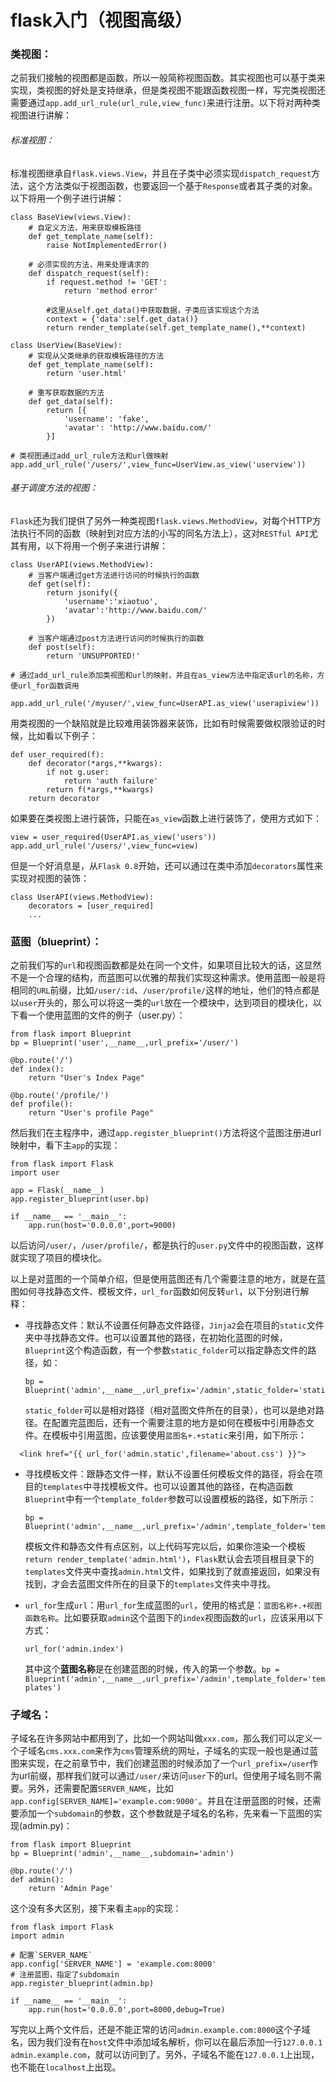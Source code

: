 # flask入门（视图高级）

### 类视图：

之前我们接触的视图都是函数，所以一般简称视图函数。其实视图也可以基于类来实现，类视图的好处是支持继承，但是类视图不能跟函数视图一样，写完类视图还需要通过`app.add_url_rule(url_rule,view_func)`来进行注册。以下将对两种类视图进行讲解：

###### 标准视图：

标准视图继承自`flask.views.View`，并且在子类中必须实现`dispatch_request`方法，这个方法类似于视图函数，也要返回一个基于`Response`或者其子类的对象。以下将用一个例子进行讲解：

```
class BaseView(views.View):
    # 自定义方法，用来获取模板路径
    def get_template_name(self):
        raise NotImplementedError()

    # 必须实现的方法，用来处理请求的 
    def dispatch_request(self):
        if request.method != 'GET':
            return 'method error'

        #这里从self.get_data()中获取数据，子类应该实现这个方法
        context = {'data':self.get_data()}
        return render_template(self.get_template_name(),**context)

class UserView(BaseView):
    # 实现从父类继承的获取模板路径的方法
    def get_template_name(self):
        return 'user.html'

    # 重写获取数据的方法
    def get_data(self):
        return [{
            'username': 'fake',
            'avatar': 'http://www.baidu.com/'
        }]

# 类视图通过add_url_rule方法和url做映射
app.add_url_rule('/users/',view_func=UserView.as_view('userview'))

```

###### 基于调度方法的视图：

`Flask`还为我们提供了另外一种类视图`flask.views.MethodView`，对每个HTTP方法执行不同的函数（映射到对应方法的小写的同名方法上），这对`RESTful API`尤其有用，以下将用一个例子来进行讲解：

```
class UserAPI(views.MethodView):
    # 当客户端通过get方法进行访问的时候执行的函数
    def get(self):
        return jsonify({
            'username':'xiaotuo',
            'avatar':'http://www.baidu.com/'
        })

    # 当客户端通过post方法进行访问的时候执行的函数
    def post(self):
        return 'UNSUPPORTED!'

# 通过add_url_rule添加类视图和url的映射，并且在as_view方法中指定该url的名称，方便url_for函数调用

app.add_url_rule('/myuser/',view_func=UserAPI.as_view('userapiview'))

```

用类视图的一个缺陷就是比较难用装饰器来装饰，比如有时候需要做权限验证的时候，比如看以下例子：

```
def user_required(f):
    def decorator(*args,**kwargs):
        if not g.user:
            return 'auth failure'
        return f(*args,**kwargs)
    return decorator

```

如果要在类视图上进行装饰，只能在`as_view`函数上进行装饰了，使用方式如下：

```
view = user_required(UserAPI.as_view('users'))
app.add_url_rule('/users/',view_func=view)

```

但是一个好消息是，从`Flask 0.8`开始，还可以通过在类中添加`decorators`属性来实现对视图的装饰：

```
class UserAPI(views.MethodView):
    decorators = [user_required]
    ...

```

### 蓝图（blueprint）：

之前我们写的`url`和视图函数都是处在同一个文件，如果项目比较大的话，这显然不是一个合理的结构，而蓝图可以优雅的帮我们实现这种需求。使用蓝图一般是将相同的`URL`前缀，比如`/user/:id`、`/user/profile/`这样的地址，他们的特点都是以`user`开头的，那么可以将这一类的`url`放在一个模块中，达到项目的模块化，以下看一个使用蓝图的文件的例子（user.py）：

```
from flask import Blueprint
bp = Blueprint('user',__name__,url_prefix='/user/')

@bp.route('/')
def index():
    return "User's Index Page"

@bp.route('/profile/')
def profile():
    return "User's profile Page"

```

然后我们在主程序中，通过`app.register_blueprint()`方法将这个蓝图注册进url映射中，看下主`app`的实现：

```
from flask import Flask
import user

app = Flask(__name__)
app.register_blueprint(user.bp)

if __name__ == '__main__':
    app.run(host='0.0.0.0',port=9000)

```

以后访问`/user/`，`/user/profile/`，都是执行的`user.py`文件中的视图函数，这样就实现了项目的模块化。

以上是对蓝图的一个简单介绍，但是使用蓝图还有几个需要注意的地方，就是在蓝图如何寻找静态文件、模板文件，`url_for`函数如何反转`url`，以下分别进行解释：

- 寻找静态文件：默认不设置任何静态文件路径，`Jinja2`会在项目的`static`文件夹中寻找静态文件。也可以设置其他的路径，在初始化蓝图的时候，`Blueprint`这个构造函数，有一个参数`static_folder`可以指定静态文件的路径，如：

  ```
  bp = Blueprint('admin',__name__,url_prefix='/admin',static_folder='static')

  ```

  `static_folder`可以是相对路径（相对蓝图文件所在的目录），也可以是绝对路径。在配置完蓝图后，还有一个需要注意的地方是如何在模板中引用静态文件。在模板中引用蓝图，应该要使用`蓝图名+.+static`来引用，如下所示：

```
  <link href="{{ url_for('admin.static',filename='about.css') }}">

```

- 寻找模板文件：跟静态文件一样，默认不设置任何模板文件的路径，将会在项目的`templates`中寻找模板文件。也可以设置其他的路径，在构造函数`Blueprint`中有一个`template_folder`参数可以设置模板的路径，如下所示：

  ```
  bp = Blueprint('admin',__name__,url_prefix='/admin',template_folder='templates')

  ```

  模板文件和静态文件有点区别，以上代码写完以后，如果你渲染一个模板`return render_template('admin.html')`，`Flask`默认会去项目根目录下的`templates`文件夹中查找`admin.html`文件，如果找到了就直接返回，如果没有找到，才会去蓝图文件所在的目录下的`templates`文件夹中寻找。

- `url_for`生成`url`：用`url_for`生成蓝图的`url`，使用的格式是：`蓝图名称+.+视图函数名称`。比如要获取`admin`这个蓝图下的`index`视图函数的`url`，应该采用以下方式：

  ```
  url_for('admin.index')

  ```

  其中这个**蓝图名称**是在创建蓝图的时候，传入的第一个参数。`bp = Blueprint('admin',__name__,url_prefix='/admin',template_folder='templates')`

### 子域名：

子域名在许多网站中都用到了，比如一个网站叫做`xxx.com`，那么我们可以定义一个子域名`cms.xxx.com`来作为`cms`管理系统的网址，子域名的实现一般也是通过蓝图来实现，在之前章节中，我们创建蓝图的时候添加了一个`url_prefix=/user`作为url前缀，那样我们就可以通过`/user/`来访问`user`下的url。但使用子域名则不需要。另外，还需要配置`SERVER_NAME`，比如`app.config[SERVER_NAME]='example.com:9000'`。并且在注册蓝图的时候，还需要添加一个`subdomain`的参数，这个参数就是子域名的名称，先来看一下蓝图的实现(admin.py)：

```
from flask import Blueprint
bp = Blueprint('admin',__name__,subdomain='admin')

@bp.route('/')
def admin():
    return 'Admin Page'

```

这个没有多大区别，接下来看主`app`的实现：

```
from flask import Flask
import admin

# 配置`SERVER_NAME`
app.config['SERVER_NAME'] = 'example.com:8000'
# 注册蓝图，指定了subdomain
app.register_blueprint(admin.bp)

if __name__ == '__main__':
    app.run(host='0.0.0.0',port=8000,debug=True)

```

写完以上两个文件后，还是不能正常的访问`admin.example.com:8000`这个子域名，因为我们没有在`host`文件中添加域名解析，你可以在最后添加一行`127.0.0.1 admin.example.com`，就可以访问到了。另外，子域名不能在`127.0.0.1`上出现，也不能在`localhost`上出现。